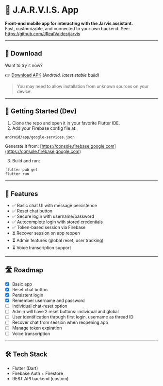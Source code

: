 # 🤖 J.A.R.V.I.S. App

**Front-end mobile app for interacting with the Jarvis assistant.**  
Fast, customizable, and connected to your own backend.
See: https://github.com/JRealValdes/jarvis

---

## 📱 Download

Want to try it now?

👉 [Download APK](.app_release/jarvis_1.0.2.apk) *(Android, latest stable build)*

> You may need to allow installation from unknown sources on your device.

---

## 🚀 Getting Started (Dev)

1. Clone the repo and open it in your favorite Flutter IDE.
2. Add your Firebase config file at:

```
android/app/google-services.json
```

Generate it from: [https://console.firebase.google.com](https://console.firebase.google.com)

3. Build and run:

```bash
flutter pub get
flutter run
```

---

## 📌 Features

- ✅ Basic chat UI with message persistence
- ✅ Reset chat button
- ✅ Secure login with username/password
- ✅ Autocomplete login with stored credentials
- ✅ Token-based session via Firebase
- ⏳ Recover session on app reopen
- ⏳ Admin features (global reset, user tracking)
- ⏳ Voice transcription support

---

## 🛣️ Roadmap

- [x] Basic app
- [x] Reset chat button
- [x] Persistent login
- [x] Remember username and password
- [ ] Individual chat-reset option
- [ ] Admin will have 2 reset buttons: individual and global
- [ ] User identification through first login, username as thread ID
- [ ] Recover chat from session when reopening app
- [ ] Manage token expiration
- [ ] Voice transcription

---

## 🛠 Tech Stack

- Flutter (Dart)
- Firebase Auth + Firestore
- REST API backend (custom)
